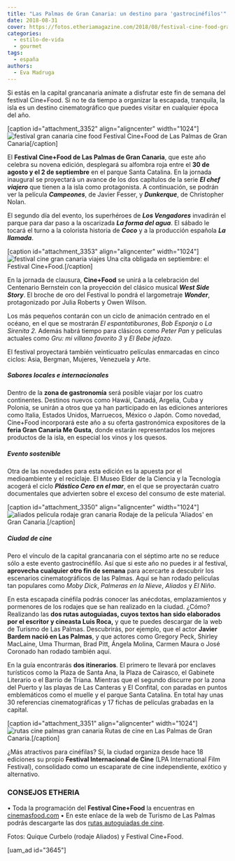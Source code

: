 ```yaml
---
title: "Las Palmas de Gran Canaria: un destino para 'gastrocinéfilos'"
date: 2018-08-31
cover: https://fotos.etheriamagazine.com/2018/08/festival-cine-food-gran-canaria.jpg
categories: 
  - estilo-de-vida
  - gourmet
tags: 
  - españa
authors: 
  - Eva Madruga
---
```


Si estás en la capital grancanaria anímate a disfrutar este fin de semana del festival Cine+Food. Si no te da tiempo a organizar la escapada, tranquila, la isla es un destino cinematográfico que puedes visitar en cualquier época del año.

\[caption id="attachment\_3352" align="aligncenter" width="1024"\]![festival gran canaria cine food](https://fotos.etheriamagazine.com/2018/08/festival-cine-food-gran-canaria.jpg "Festival Cine+Food de Las Palmas de Gran Canaria") Festival Cine+Food de Las Palmas de Gran Canaria\[/caption\]

El **Festival Cine+Food de Las Palmas de Gran Canaria**, que este año celebra su novena edición, desplegará su alfombra roja entre el **30 de agosto y el 2 de septiembre** en el parque Santa Catalina. En la jornada inaugural se proyectará un avance de los dos capítulos de la serie **_El chef viajero_** que tienen a la isla como protagonista. A continuación, se podrán ver la película **_Campeones_**, de Javier Fesser, y _**Dunkerque**_, de Christopher Nolan.

El segundo día del evento, los superhéroes de _**Los Vengadores**_ invadirán el parque para dar paso a la oscarizada _**La forma del agua**_. El sábado le tocará el turno a la colorista historia de _**Coco**_ y a la producción española _**La llamada**_.

\[caption id="attachment\_3353" align="aligncenter" width="1024"\]![festival cine gran canaria viajes](https://fotos.etheriamagazine.com/2018/08/festival-cine-gran-canaria.jpg "Una cita obligada en septiembre: el Festival Cine+Food.") Una cita obligada en septiembre: el Festival Cine+Food.\[/caption\]

En la jornada de clausura, **Cine+Food** se unirá a la celebración del Centenario Bernstein con la proyección del clásico musical _**West Side Story**_. El broche de oro del Festival lo pondrá el largometraje _**Wonder**_, protagonizado por Julia Roberts y Owen Wilson.

Los más pequeños contarán con un ciclo de animación centrado en el océano, en el que se mostrarán _El espantatiburones_, _Bob Esponja_ o _La Sirenita 2._ Además habrá tiempo para clásicos como _Peter Pan_ y películas actuales como _Gru: mi villano favorito 3_ y _El Bebe jefazo_.

El festival proyectará también veinticuatro películas enmarcadas en cinco ciclos: Asia, Bergman, Mujeres, Venezuela y Arte.

##### Sabores locales e internacionales

Dentro de la **zona de gastronomía** será posible viajar por los cuatro continentes. Destinos nuevos como Hawái, Canadá, Argelia, Cuba y Polonia, se unirán a otros que ya han participado en las ediciones anteriores como Italia, Estados Unidos, Marruecos, México o Japón. Como novedad, Cine+Food incorporará este año a su oferta gastronómica expositores de la **feria Gran Canaria Me Gusta**, donde estarán representados los mejores productos de la isla, en especial los vinos y los quesos.

##### Evento sostenible

Otra de las novedades para esta edición es la apuesta por el medioambiente y el reciclaje. El Museo Elder de la Ciencia y la Tecnología acogerá el ciclo **_Plástico Cero en el mar_**, en el que se proyectarán cuatro documentales que advierten sobre el exceso del consumo de este material.

\[caption id="attachment\_3350" align="aligncenter" width="1024"\]![aliados pelicula rodaje gran canaria](https://fotos.etheriamagazine.com/2018/08/Aliados-festival-las-palmas-gran-canaria.jpg "Rodaje de la película 'Aliados' en Gran Canaria.") Rodaje de la película 'Aliados' en Gran Canaria.\[/caption\]

##### Ciudad de cine

Pero el vínculo de la capital grancanaria con el séptimo arte no se reduce sólo a este evento gastrocinéfilo. Así que si este año no puedes ir al festival, **aprovecha cualquier otro fin de semana** para acercarte a descubrir los escenarios cinematográficos de las Palmas. Aquí se han rodado películas tan populares como _Moby Dick_, _Palmeras en la Nieve_, _Aliados_ y _El Niño_.

En esta escapada cinéfila podrás conocer las anécdotas, emplazamientos y pormenores de los rodajes que se han realizado en la ciudad. ¿Cómo? Realizando las **dos rutas autoguiadas, cuyos textos han sido elaborados por el escritor y cineasta Luis Roca,** y que te puedes descargar de la web de Turismo de Las Palmas. Descubrirás, por ejemplo, que el actor **Javier Bardem nació en Las Palmas**, y que actores como Gregory Peck, Shirley MacLaine, Uma Thurman, Brad Pitt, Ángela Molina, Carmen Maura o José Coronado han rodado también aquí.

En la guía encontrarás **dos itinerarios**. El primero te llevará por enclaves turísticos como la Plaza de Santa Ana, la Plaza de Cairasco, el Gabinete Literario o el Barrio de Triana. Mientras que el segundo discurre por la zona del Puerto y las playas de Las Canteras y El Confital, con paradas en puntos emblemáticos como el muelle y el parque Santa Catalina. En total hay unas 30 referencias cinematográficas y 17 fichas de películas grabadas en la capital.

\[caption id="attachment\_3351" align="aligncenter" width="1024"\]![rutas cine palmas gran canaria](https://fotos.etheriamagazine.com/2018/08/arte-escondido-las-palmas-gran-canaria.jpg "Rutas de cine en Las Palmas de Gran Canaria.") Rutas de cine en Las Palmas de Gran Canaria.\[/caption\]

¿Más atractivos para cinéfilas? Sí, la ciudad organiza desde hace 18 ediciones su propio **Festival Internacional de Cine** (LPA International Film Festival), consolidado como un escaparate de cine independiente, exótico y alternativo.

### CONSEJOS ETHERIA

• Toda la programación del **Festival Cine+Food** la encuentras en [cinemasfood.com](http://cinemasfood.com) • En este enlace de la web de Turismo de Las Palmas podrás descargarte las dos [rutas autoguiadas de cine](http://lpavisit.com/es/que-hacer/experiencias/rutas-urbanas/2358-rutas-de-cine).

Fotos: Quique Curbelo (rodaje Aliados) y Festival Cine+Food.

\[uam\_ad id="3645"\]

